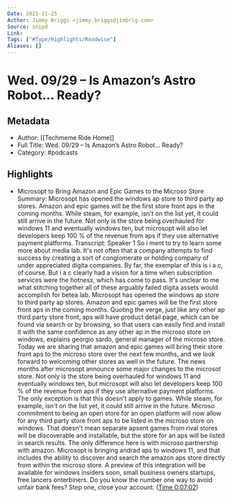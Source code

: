 ```yaml
---
Date: 2021-11-25
Author: Jimmy Briggs <jimmy.briggs@jimbrig.com>
Source: snipd
Link: 
Tags: ["#Type/Highlights/Readwise"]
Aliases: []
---
```

# Wed. 09/29 – Is Amazon’s Astro Robot… Ready?

## Metadata
- Author: [[Techmeme Ride Home]]
- Full Title: Wed. 09/29 – Is Amazon’s Astro Robot… Ready?
- Category: #podcasts

## Highlights
- Microsopt to Bring Amazon and Epic Games to the Microso Store
  Summary:
  Microsopt has opened the windows ap store to third party ap stores. Amazon and epic games will be the first store front aps in the coming months. While steam, for example, isn't on the list yet, it could still arrive in the future. Not only is the store being overhauled for windows 11 and eventually windows ten, but microsopt will also let developers keep 100 % of the revenue from aps if they use alternative payment platforms.
  Transcript:
  Speaker 1
  So i ment to try to learn some more about media lab. It's not often that a company attempts to find success by creating a sort of conglomerate or holding company of under appreciated digita companies. By far, the exemplar of this is i a c, of course. But i a c clearly had a vision for a time when subscription services were the hotness, which has come to pass. It's unclear to me what stitching together all of these arguably failed digita assets would accomplish for betea lab. Microsopt has opened the windows ap store to third party ap stores. Amazon and epic games will be the first store front aps in the coming months. Quoting the verge, just like any other ap third party store front, aps will have product detail page, which can be found via search or by browsing, so that users can easily find and install it with the same confidence as any other ap in the microso store on windows, explains georgio sardo, general manager of the microso store. Today we are sharing that amazon and epic games will bring their store front aps to the microso store over the next few months, and we look forward to welcoming other stores as well in the future. The news months after microsopt announce some major changes to the microsot store. Not only is the store being overhauled for windows 11 and eventually windows ten, but microsopt will also let developers keep 100 % of the revenue from aps if they use alternative payment platforms. The only exception is that this doesn't apply to games. While steam, for example, isn't on the list yet, it could still arrive in the future. Microso commitment to being an open store for an open platform will now allow for any third party store front aps to be listed in the microso store on windows. That doesn't mean separate apsent games from rival stores will be discoverable and installable, but the store for an aps will be listed in search results. The only difference here is with microso partnership with amazon. Microsopt is bringing andrad aps to windows 11, and that includes the ability to discover and search the amazon aps store directly from within the microso store. A preview of this integration will be available for windows insiders soon, small business owners startups, free lancers onterbiners. Do you know the number one way to avoid unfair bank fees? Step one, close your account. ([Time 0:07:02](https://share.snipd.com/snip/474618e6-2ac7-462d-8977-173272146e7d))

